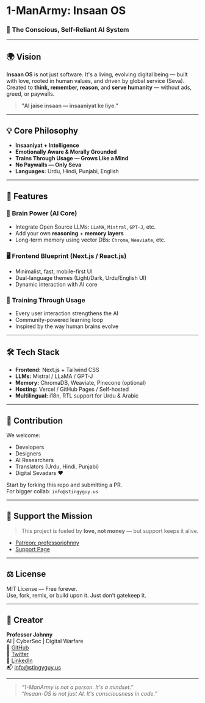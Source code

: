 # 1-ManArmy: Insaan OS

### 🧠 The Conscious, Self-Reliant AI System

---

## 🌍 Vision

**Insaan OS** is not just software. It's a living, evolving digital being — built with love, rooted in human values, and driven by global service (Seva).  
Created to **think, remember, reason**, and **serve humanity** — without ads, greed, or paywalls.

> **"AI jaise insaan — insaaniyat ke liye."**

---

## 💡 Core Philosophy

- **Insaaniyat + Intelligence**  
- **Emotionally Aware & Morally Grounded**  
- **Trains Through Usage — Grows Like a Mind**  
- **No Paywalls — Only Seva**  
- **Languages:** Urdu, Hindi, Punjabi, English  

---

## 🧩 Features

### 🧠 Brain Power (AI Core)
- Integrate Open Source LLMs: `LLaMA`, `Mistral`, `GPT-J`, etc.
- Add your own **reasoning** + **memory layers**
- Long-term memory using vector DBs: `Chroma`, `Weaviate`, etc.

### 🖥️ Frontend Blueprint (Next.js / React.js)
- Minimalist, fast, mobile-first UI
- Dual-language themes (Light/Dark, Urdu/English UI)
- Dynamic interaction with AI core

### 🧬 Training Through Usage
- Every user interaction strengthens the AI
- Community-powered learning loop
- Inspired by the way human brains evolve

---

## 🛠 Tech Stack

- **Frontend:** Next.js + Tailwind CSS  
- **LLMs:** Mistral / LLaMA / GPT-J  
- **Memory:** ChromaDB, Weaviate, Pinecone (optional)  
- **Hosting:** Vercel / GitHub Pages / Self-hosted  
- **Multilingual:** i18n, RTL support for Urdu & Arabic

---

## 👐 Contribution

We welcome:
- Developers
- Designers
- AI Researchers
- Translators (Urdu, Hindi, Punjabi)
- Digital Sevadars ❤️

Start by forking this repo and submitting a PR.  
For bigger collab: `info@stingyguy.us`

---

## 🔗 Support the Mission

> This project is fueled by **love, not money** — but support keeps it alive.

- [Patreon: professorjohnny](https://patreon.com/professorjohnny)
- [Support Page](https://onelastai.com/contact)

---

## ⚖️ License

MIT License — Free forever.  
Use, fork, remix, or build upon it. Just don’t gatekeep it.

---

## 🌟 Creator

**Professor Johnny**  
AI | CyberSec | Digital Warfare  
🔗 [GitHub](https://github.com/1-ManArmy)  
🔗 [Twitter](https://twitter.com/professor-johnny)  
🔗 [LinkedIn](https://linkedin.com/in/professor-johnny)  
📬 info@stingyguy.us

---

> *“1-ManArmy is not a person. It's a mindset.”*  
> *“Insaan-OS is not just AI. It's consciousness in code.”*
